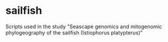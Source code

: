 # sailfish
Scripts used in the study "Seascape genomics and mitogenomic phylogeography of the sailfish (Istiophorus platypterus)"

